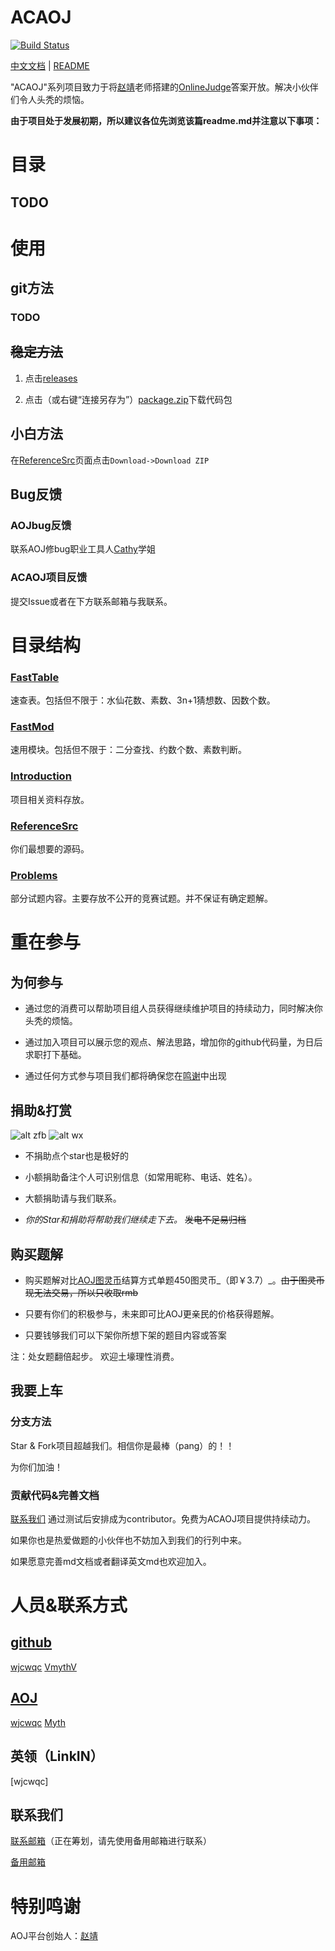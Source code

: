 # ACAOJ

[![Build Status](https://travis-ci.org/wjcwqc/ACAOJ.svg?branch=master)](https://travis-ci.org/wjcwqc/ACAOJ)

[中文文档](README.md) | [README](README_en.md)

"ACAOJ"系列项目致力于将[赵靖](https://github.com/webturing)老师搭建的[OnlineJudge](https://github.com/zhblue/hustoj)答案开放。解决小伙伴们令人头秃的烦恼。

**由于项目处于发展初期，所以建议各位先浏览该篇readme.md并注意以下事项：**



# 目录

## TODO

# 使用

## git方法

### TODO

## ~~稳定方法~~

1. 点击[releases](https://github.com/wjcwqc/ACAOJ/releases)

2. 点击（或右键“连接另存为”）[package.zip](https://github.com/wjcwqc/ACAOJ/releases/package.zip)下载代码包

## 小白方法

在[ReferenceSrc](https://github.com/wjcwqc/ACAOJ/ReferenceSrc)页面点击````Download->Download ZIP````

## Bug反馈

### AOJbug反馈

联系AOJ修bug职业工具人[Cathy](https://www.webturing.com/userinfo.php?user=2604150210)学姐

### ACAOJ项目反馈

提交Issue或者在下方联系邮箱与我联系。

# 目录结构

### [FastTable](https://github.com/wjcwqc/ACAOJ/tree/master/FastTable)

速查表。包括但不限于：水仙花数、素数、3n+1猜想数、因数个数。

### [FastMod](https://github.com/wjcwqc/ACAOJ/tree/master/FastMod)

速用模块。包括但不限于：二分查找、约数个数、素数判断。

### [Introduction](https://github.com/wjcwqc/ACAOJ/tree/master/Introduction)

项目相关资料存放。

### [ReferenceSrc](https://github.com/wjcwqc/ACAOJ/tree/master/ReferenceSrc)

你们最想要的源码。

### [Problems](https://github.com/wjcwqc/ACAOJ/tree/master/Problems)

部分试题内容。主要存放不公开的竞赛试题。并不保证有确定题解。

# 重在参与

## 为何参与

* 通过您的消费可以帮助项目组人员获得继续维护项目的持续动力，同时解决你头秃的烦恼。

* 通过加入项目可以展示您的观点、解法思路，增加你的github代码量，为日后求职打下基础。

* 通过任何方式参与项目我们都将确保您在[鸣谢](#特别鸣谢)中出现

## 捐助&打赏

![alt zfb](https://ww1.sinaimg.cn/large/006Zfh7ogy1g9vo1gz38mj30i00i0di5.jpg "支付宝")
![alt wx](https://ws1.sinaimg.cn/large/006Zfh7ogy1g9vo286mqsj30gy0gyjsb.jpg "微信")

* 不捐助点个star也是极好的

* 小额捐助备注个人可识别信息（如常用昵称、电话、姓名）。

* 大额捐助请与我们联系。

* _你的Star和捐助将帮助我们继续走下去。_ ~~发电不足易归档~~ 


## 购买题解

* 购买题解对比[AOJ图灵币](https://www.webturing.com/wallet.php)结算方式单题450图灵币_（即￥3.7）_。~~由于图灵币现无法交易，所以只收取rmb~~

* 只要有你们的积极参与，未来即可比AOJ更亲民的价格获得题解。

* 只要钱够我们可以下架你所想下架的题目内容或答案

注：处女题翻倍起步。
欢迎土壕理性消费。

## 我要上车

### 分支方法

Star & Fork项目超越我们。相信你是最棒（pang）的！！

为你们加油！

### 贡献代码&完善文档

[联系我们](#联系我们)
通过测试后安排成为contributor。免费为ACAOJ项目提供持续动力。

如果你也是热爱做题的小伙伴也不妨加入到我们的行列中来。

如果愿意完善md文档或者翻译英文md也欢迎加入。

# 人员&联系方式

## [github](https://github.com)

[wjcwqc](https://github.com/wjcwqc) 
[VmythV](https://github.com/VmythV)


## [AOJ](https://www.webturing.com)

[wjcwqc](https://www.webturing.com/userinfo.php?user=2703170216)
[Myth](https://www.webturing.com/userinfo.php?user=2703170112)

## 英领（LinkIN）

[wjcwqc]

## 联系我们

[联系邮箱](mailto:admin@wjcwqc.com)（正在筹划，请先使用备用邮箱进行联系）

[备用邮箱](mailto:wjcwqc@gmail.com)

# 特别鸣谢

AOJ平台创始人：[赵靖](https://www.webturing.com/userinfo.php?user=acm)

